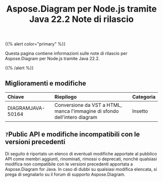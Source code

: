 ﻿---
title: Aspose.Diagram per Node.js tramite Java 22.2 Note di rilascio
type: docs
weight: 26
url: /it/java/aspose-diagram-for-node-js-via-java-22-2-release-notes/
---
{{% alert color="primary" %}}

Questa pagina contiene informazioni sulle note di rilascio per Aspose.Diagram per Node.js tramite Java 22.2.

{{% /alert %}}
## **Miglioramenti e modifiche**  ##

|**Chiave**|**Riepilogo**|**Categoria**|
|:- |:- |:- |
|DIAGRAMJAVA-50164|Conversione da VST a HTML, manca l'immagine di sfondo dell'intero diagram|Insetto|

## `?`**Public API e modifiche incompatibili con le versioni precedenti**
Di seguito è riportato un elenco di eventuali modifiche apportate al pubblico API come membri aggiunti, rinominati, rimossi o deprecati, nonché qualsiasi modifica non compatibile con le versioni precedenti apportata a Aspose.Diagram for Java. In caso di dubbi su qualsiasi modifica elencata, si prega di segnalarlo su il forum di supporto Aspose.Diagram.



